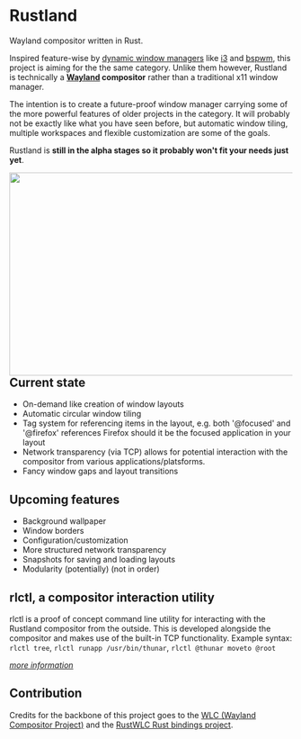 Rustland
========

  Wayland compositor written in Rust.

Inspired feature-wise by [dynamic window managers](https://en.wikipedia.org/wiki/Dynamic_window_manager) like [i3](https://i3wm.org/) and [bspwm](https://github.com/baskerville/bspwm), this project is aiming for the the same category. Unlike them however, Rustland is technically a **[Wayland](https://wayland.freedesktop.org/) compositor** rather than a traditional x11 window manager. 
  
 The intention is to create a future-proof window manager carrying some of the more powerful features of older projects in the category. It will probably not be exactly like what you have seen before, but automatic window tiling, multiple workspaces and flexible customization are some of the goals.
  
  Rustland is **still in the alpha stages so it probably won't fit your needs just yet**. 

  <img align="right" width="549" height="361" src="https://i.imgur.com/CITMr8c.gif">

Current state 
-------------

 - On-demand like creation of window layouts 
 - Automatic circular window tiling
 - Tag system for referencing items in the layout, e.g. both '@focused' and '@firefox' references Firefox should it be the focused application in your layout
 - Network transparency (via TCP) allows for potential interaction with the compositor from various applications/platsforms. 
 - Fancy window gaps and layout transitions

Upcoming features
-----------------

* Background wallpaper
* Window borders
* Configuration/customization 
* More structured network transparency
* Snapshots for saving and loading layouts
* Modularity (potentially)
(not in order)

rlctl, a compositor interaction utility
---------------------------------------

rlctl is a proof of concept command line utility for interacting with the Rustland compositor from the outside. 
This is developed alongside the compositor and makes use of the built-in TCP functionality.
Example syntax: ``rlctl tree``, ``rlctl runapp /usr/bin/thunar``, ``rlctl @thunar moveto @root``
   
[*more information*](https://github.com/perfah/Rustland/wiki/rlctl,-a-compositor-interaction-utility)

Contribution
------------

Credits for the backbone of this project goes to the [WLC (Wayland Compositor Project)](https://github.com/Cloudef/wlc) and the [RustWLC Rust bindings project](https://github.com/Immington-Industries/rust-wlc).
